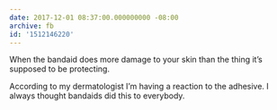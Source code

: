 ```yaml
---
date: 2017-12-01 08:37:00.000000000 -08:00
archive: fb
id: '1512146220'
---
```


When the bandaid does more damage to your skin than the thing it’s supposed to be protecting. 

According to my dermatologist I’m having a reaction to the adhesive. I always thought bandaids did this to everybody.
